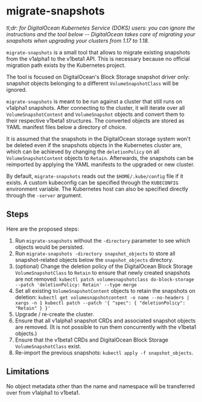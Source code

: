 # migrate-snapshots

_tl;dr: for DigitalOcean Kubernetes Service (DOKS) users: you can ignore the instructions and the tool below -- DigitalOcean takes care of migrating your snapshots when upgrading your clusters from 1.17 to 1.18._

`migrate-snapshots` is a small tool that allows to migrate existing snapshots from the v1alpha1 to the v1beta1 API. This is necessary because no official migration path exists by the Kubernetes project.

The tool is focused on DigitalOcean's Block Storage snapshot driver only: snapshot objects belonging to a different `VolumeSnapshotClass` will be ignored.

`migrate-snapshots` is meant to be run against a cluster that still runs on v1alpha1 snapshots. After connecting to the cluster, it will iterate over all `VolumeSnapshotContent` and `VolumeSnapshot` objects and convert them to their respective v1beta1 structures. The converted objects are stored as YAML manifest files below a directory of choice.

It is assumed that the snapshots in the DigitalOcean storage system won't be deleted even if the snapshots objects in the Kubernetes cluster are, which can be achieved by changing the `deletionPolicy` on all `VolumeSnapshotContent` objects to `Retain`. Afterwards, the snapshots can be reimported by applying the YAML manifests to the upgraded or new cluster.

By default, `migrate-snapshots` reads out the `$HOME/.kube/config` file if it exists. A custom kubeconfig can be specified through the `KUBECONFIG` environment variable. The Kubernetes host can also be specified directly through the `-server` argument.

## Steps

Here are the proposed steps:

1. Run `migrate-snapshots` without the `-directory` parameter to see which objects would be persisted.
1. Run `migrate-snapshots -directory snapshot_objects` to store all snapshot-related objects below the `snapshot_objects` directory.
1. (optional) Change the deletion policy of the DigitalOcean Block Storage `VolumeSnapshotClass` to `Retain` to ensure that newly created snapshots are not removed: `kubectl patch volumesnapshotclass do-block-storage --patch 'deletionPolicy: Retain' --type merge`
1. Set all existing `VolumeSnapshotContent` objects to retain the snapshots on deletion: `kubectl get volumesnapshotcontent -o name --no-headers | xargs -n 1 kubectl patch --patch '{ "spec": { "deletionPolicy": "Retain" } }'`
1. Upgrade / re-create the cluster.
1. Ensure that all v1alpha1 snapshot CRDs and associated snapshot objects are removed. (It is not possible to run them concurrently with the v1beta1 objects.)
1. Ensure that the v1beta1 CRDs and DigitalOcean Block Storage `VolumeSnapshotClass` exist.
1. Re-import the previous snapshots: `kubectl apply -f snapshot_objects`.

## Limitations

No object metadata other than the name and namespace will be transferred over from v1alpha1 to v1beta1.
